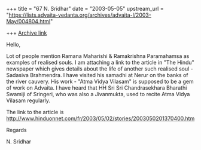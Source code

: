 +++
title = "67 N. Sridhar"
date = "2003-05-05"
upstream_url = "https://lists.advaita-vedanta.org/archives/advaita-l/2003-May/004804.html"

+++
[Archive link](https://lists.advaita-vedanta.org/archives/advaita-l/2003-May/004804.html)

Hello,

Lot of people mention Ramana Maharishi & Ramakrishna Paramahamsa as
examples of realised souls. I am attaching a link to the article in "The
Hindu" newspaper which gives details about the life of another such
realised soul - Sadasiva Brahmendra. I have visited his samadhi at Nerur on
the banks of the river cauvery. His work - "Atma Vidya Vilasam" is supposed
to be a gem of work on Advaita. I have heard that HH Sri Sri Chandrasekhara
Bharathi Swamiji of Sringeri, who was also a Jivanmukta, used to recite
Atma Vidya Vilasam regularly.

The link to the article is
http://www.hinduonnet.com/fr/2003/05/02/stories/2003050201370400.htm

Regards

N. Sridhar

